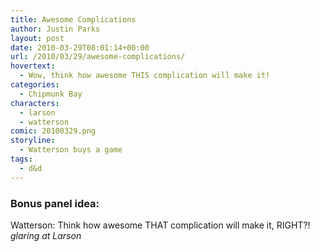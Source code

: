 ```yaml
---
title: Awesome Complications
author: Justin Parks
layout: post
date: 2010-03-29T08:01:14+00:00
url: /2010/03/29/awesome-complications/
hovertext:
  - Wow, think how awesome THIS complication will make it!
categories:
  - Chipmunk Bay
characters:
  - larson
  - watterson
comic: 20100329.png 
storyline:
  - Watterson buys a game
tags:
  - d&d  
---
```

### Bonus panel idea:
Watterson: Think how awesome THAT complication will make it, RIGHT?! *glaring at Larson*